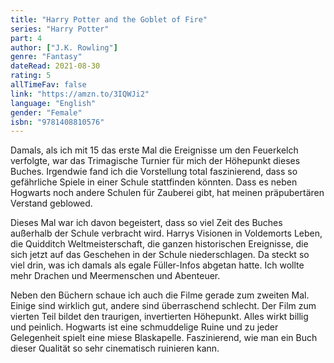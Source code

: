 ```yaml
---
title: "Harry Potter and the Goblet of Fire"
series: "Harry Potter"
part: 4
author: ["J.K. Rowling"]
genre: "Fantasy"
dateRead: 2021-08-30
rating: 5
allTimeFav: false
link: "https://amzn.to/3IQWJi2"
language: "English"
gender: "Female"
isbn: "9781408810576"
---
```


Damals, als ich mit 15 das erste Mal die Ereignisse um den Feuerkelch verfolgte, war das Trimagische Turnier für mich der Höhepunkt dieses Buches. Irgendwie fand ich die Vorstellung total faszinierend, dass so gefährliche Spiele in einer Schule stattfinden könnten. Dass es neben Hogwarts noch andere Schulen für Zauberei gibt, hat meinen präpubertären Verstand geblowed.

Dieses Mal war ich davon begeistert, dass so viel Zeit des Buches außerhalb der Schule verbracht wird. Harrys Visionen in Voldemorts Leben, die Quidditch Weltmeisterschaft, die ganzen historischen Ereignisse, die sich jetzt auf das Geschehen in der Schule niederschlagen. Da steckt so viel drin, was ich damals als egale Füller-Infos abgetan hatte. Ich wollte mehr Drachen und Meermenschen und Abenteuer.

Neben den Büchern schaue ich auch die Filme gerade zum zweiten Mal. Einige sind wirklich gut, andere sind überraschend schlecht. Der Film zum vierten Teil bildet den traurigen, invertierten Höhepunkt. Alles wirkt billig und peinlich. Hogwarts ist eine schmuddelige Ruine und zu jeder Gelegenheit spielt eine miese Blaskapelle. Faszinierend, wie man ein Buch dieser Qualität so sehr cinematisch ruinieren kann.
